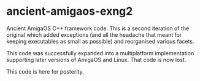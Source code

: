 # ancient-amigaos-exng2
Ancient AmigaOS C++ framework code. This is a second iteration of the original which added exceptions (and all the headache that meant for keeping executables as small as possible) and reorganised various facets.

This code was successfully expanded into a multiplatform implementation supporting later versions of AmigaOS and Linux. That code is now lost.

This code is here for posterity.
